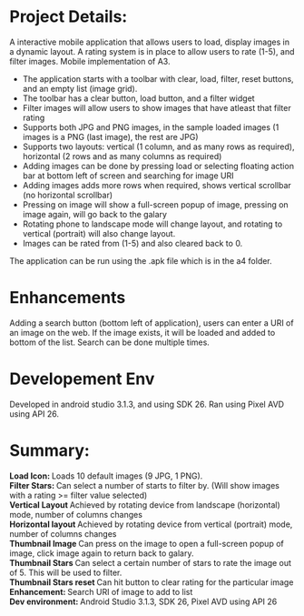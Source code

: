 <h1> Project Details: </h1> 
A interactive mobile application that allows users to load, display images in a dynamic layout.
A rating system is in place to allow users to rate (1-5), and filter images. Mobile implementation of A3.

<ul>
    <li> The application starts with a toolbar with clear, load, filter, reset buttons, and an empty list (image grid). </li>
    <li> The toolbar has a clear button, load button, and a filter widget </li> 
    <li> Filter images will allow users to show images that have atleast that filter rating </li>
    <li> Supports both JPG and PNG images, in the sample loaded images (1 images is a PNG (last image), the rest are JPG) </li>
    <li> Supports two layouts: vertical (1 column, and as many rows as required), horizontal (2 rows and as many columns as required) </li>
    <li> Adding images can be done by pressing load or selecting floating action bar at bottom left of screen and searching for image URI </li>
    <li> Adding images adds more rows when required, shows vertical scrollbar (no horizontal scrollbar) </li>
    <li> Pressing on image will show a full-screen popup of image, pressing on image again, will go back to the galary </li> 
    <li> Rotating phone to landscape mode will change layout, and rotating to vertical (portrait) will also change layout. </li>
    <li> Images can be rated from (1-5) and also cleared back to 0. </li> 
</ul>

The application can be run using the .apk file which is in the a4 folder. 

<h1> Enhancements </h1>
Adding a search button (bottom left of application), users can enter a URI of an image on the web. 
If the image exists, it will be loaded and added to bottom of the list. Search can be done multiple times.


<h1> Developement Env </h1> 
Developed in android studio 3.1.3, and using SDK 26. Ran using Pixel AVD using API 26. 

<h1> Summary: </h1> 
<b> Load Icon: </b> Loads 10 default images (9 JPG, 1 PNG). <br> 
<b> Filter Stars: </b> Can select a number of starts to filter by. (Will show images with a rating >= filter value selected) <br> 
<b> Vertical Layout </b> Achieved by rotating device from landscape (horizontal) mode, number of columns changes <br> 
<b> Horizontal layout </b> Achieved by rotating device from vertical (portrait) mode, number  of columns changes <br> 
<b> Thumbnail Image </b> Can press on the image to open a full-screen popup of image, click image again to return back to galary. <br> 
<b> Thumbnail Stars </b> Can select a certain number of stars to rate the image out of 5. This will be used to filter. <br> 
<b> Thumbnail Stars reset </b> Can hit button to clear rating for the particular image <br> 
<b> Enhancement: </b> Search URI of image to add to list <br> 
<b> Dev environment: </b> Android Studio 3.1.3, SDK 26, Pixel AVD using API 26 </br>
